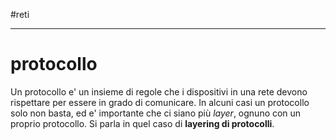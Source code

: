 #reti 
___

# protocollo
Un protocollo e' un insieme di regole che i dispositivi in una rete devono rispettare per essere in grado di comunicare. In alcuni casi un protocollo solo non basta, ed e' importante che ci siano più *layer*, ognuno con un proprio protocollo. Si parla in quel caso di **layering di protocolli**.